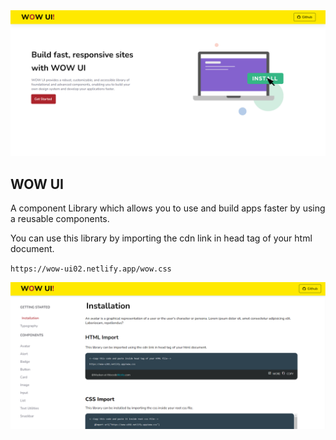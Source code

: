 <img src="./assets/home.png">

## WOW UI

A component Library which allows you to use and build apps faster by using a reusable components.

You can use this library by importing the cdn link in head tag of your html document.

`https://wow-ui02.netlify.app/wow.css`

<img src="./assets/first.png">

